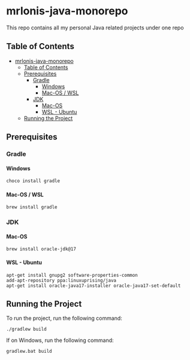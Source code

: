 # mrlonis-java-monorepo

This repo contains all my personal Java related projects under one repo

## Table of Contents

- [mrlonis-java-monorepo](#mrlonis-java-monorepo)
  - [Table of Contents](#table-of-contents)
  - [Prerequisites](#prerequisites)
    - [Gradle](#gradle)
      - [Windows](#windows)
      - [Mac-OS / WSL](#mac-os--wsl)
    - [JDK](#jdk)
      - [Mac-OS](#mac-os)
      - [WSL - Ubuntu](#wsl---ubuntu)
  - [Running the Project](#running-the-project)

## Prerequisites

### Gradle

#### Windows

```cmd
choco install gradle
```

#### Mac-OS / WSL

```shell
brew install gradle
```

### JDK

#### Mac-OS

```shell
brew install oracle-jdk@17
```

#### WSL - Ubuntu

```shell
apt-get install gnupg2 software-properties-common
add-apt-repository ppa:linuxuprising/java
apt-get install oracle-java17-installer oracle-java17-set-default
```

## Running the Project

To run the project, run the following command:

```shell
./gradlew build
```

If on Windows, run the following command:

```cmd
gradlew.bat build
```

